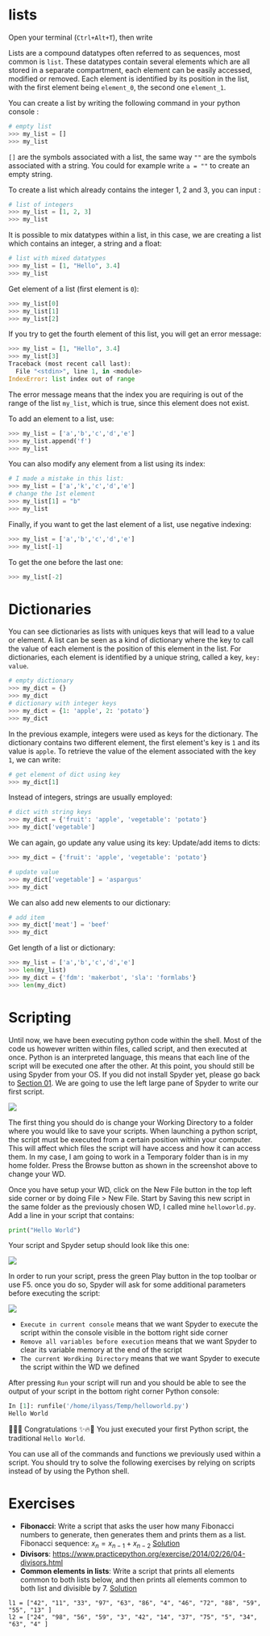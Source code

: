 # lists

Open your terminal (`Ctrl+Alt+T`), then write 

Lists are a compound datatypes often referred to as sequences, most common is `list`. These datatypes contain several elements which are all stored in a separate compartment, each element can be easily accessed, modified or removed. Each element is identified by its position in the list, with the first element being `element_0`, the second one `element_1`.

You can create a list by writing the following command in your python console :

```python
# empty list
>>> my_list = []
>>> my_list
```
`[]` are the symbols associated with a list, the same way `""` are the symbols associated with a string. You could for example write `a = ""` to create an empty string.

To create a list which already contains the integer 1, 2 and 3, you can input :
```python
# list of integers
>>> my_list = [1, 2, 3]
>>> my_list
```
It is possible to mix datatypes within a list, in this case, we are creating a list which contains an integer, a string and a float:
```python
# list with mixed datatypes
>>> my_list = [1, "Hello", 3.4]
>>> my_list
```
Get element of a list (first element is `0`):
```python
>>> my_list[0] 
>>> my_list[1]
>>> my_list[2]
```
If you try to get the fourth element of this list, you will get an error message:
```python
>>> my_list = [1, "Hello", 3.4]
>>> my_list[3]
Traceback (most recent call last):
  File "<stdin>", line 1, in <module>
IndexError: list index out of range
```
The error message means that the index you are requiring is out of the range of the list `my_list`, which is true, since this element does not exist.

To add an element to a list, use:
```python
>>> my_list = ['a','b','c','d','e']
>>> my_list.append('f')
>>> my_list
```
You can also modify any element from a list using its index:
```python
# I made a mistake in this list:
>>> my_list = ['a','k','c','d','e']
# change the 1st element    
>>> my_list[1] = "b" 
>>> my_list         
```
Finally, if you want to get the last element of a list, use negative indexing:
```python
>>> my_list = ['a','b','c','d','e']
>>> my_list[-1]
```
To get the one before the last one:
```python
>>> my_list[-2]
```

# Dictionaries

You can see dictionaries as lists with uniques keys that will lead to a value or element. 
A list can be seen as a kind of dictionary where the key to call the value of each element is the position of this element in the list.
For dictionaries, each element is identified by a unique string, called a key, `key: value`.

```python
# empty dictionary
>>> my_dict = {}
>>> my_dict
# dictionary with integer keys
>>> my_dict = {1: 'apple', 2: 'potato'}
>>> my_dict
```
In the previous example, integers were used as keys for the dictionary. The dictionary contains two different element, the first element's key is `1` and its value is `apple`.
To retrieve the value of the element associated with the key `1`, we can write:

```python
# get element of dict using key
>>> my_dict[1]
```

Instead of integers, strings are usually employed: 

```python
# dict with string keys
>>> my_dict = {'fruit': 'apple', 'vegetable': 'potato'}
>>> my_dict['vegetable']
```

We can again, go update any value using its key:
Update/add items to dicts:

```python
>>> my_dict = {'fruit': 'apple', 'vegetable': 'potato'}

# update value
>>> my_dict['vegetable'] = 'aspargus'
>>> my_dict
```
We can also add new elements to our dictionary:
```python
# add item
>>> my_dict['meat'] = 'beef'  
>>> my_dict
```

Get length of a list or dictionary:
```python
>>> my_list = ['a','b','c','d','e']
>>> len(my_list)
>>> my_dict = {'fdm': 'makerbot', 'sla': 'formlabs'}
>>> len(my_dict)
```

# Scripting

Until now, we have been executing python code within the shell. Most of the code us however written within files, called script, and then executed at once. Python is an interpreted language, this means that each line of the script will be executed one after the other. At this point, you should still be using Spyder from your OS. If you did not install Spyder yet, please go back to [Section 01](./01-running-python3.md). We are going to use the left large pane of Spyder to write our first script.

[<img src="https://i.postimg.cc/43zp7Kh0/spyder-browse.png">](https://i.postimg.cc/43zp7Kh0/spyder-browse.png)


The first thing you should do is change your Working Directory to a folder where you would like to save your scripts. When launching a python script, the script must be executed from a certain position within your computer. This will affect which files the script will have access and how it can access them. In my case, I am going to work in a Temporary folder than is in my home folder. Press the Browse button as shown in the screenshot above to change your WD.

Once you have setup your WD, click on the New File button in the top left side corner or by doing File > New File. Start by Saving this new script in the same folder as the previously chosen WD, I called mine `helloworld.py`.
Add a line in your script that contains:
```python
print("Hello World")
```
Your script and Spyder setup should look like this one:

[<img src="https://i.postimg.cc/pTmC9VR5/spyder-helloworld.png">](https://i.postimg.cc/pTmC9VR5/spyder-helloworld.png)

In order to run your script, press the green Play button in the top toolbar or use F5. once you do so, Spyder will ask for some additional parameters before executing the script:

[<img src="https://i.postimg.cc/ZnKTPQsN/spyder-runset.png">](https://i.postimg.cc/ZnKTPQsN/spyder-runset.png)

* `Execute in current console` means that we want Spyder to execute the script within the console visible in the bottom right side corner
* `Remove all variables before execution` means that we want Spyder to clear its variable memory at the end of the script
* `The current Wordking Directory` means that we want Spyder to execute the script within the WD we defined

After pressing `Run` your script will run and you should be able to see the output of your script in the bottom right corner Python console:

```python
In [1]: runfile('/home/ilyass/Temp/helloworld.py')
Hello World
```

:tada::fire::sparkles: Congratulations :sparkles::fire::tada:
You just executed your first Python script, the traditional `Hello World`.

You can use all of the commands and functions we previously used within a script. You should try to solve the following exercises by relying on scripts instead of by using the Python shell.

# Exercises

  * **Fibonacci**: Write a script that asks the user how many Fibonacci numbers to generate, then generates them and prints them as a list. Fibonacci sequence: $x_n = x_{n-1} + x_{n-2}$
  [Solution](./examples/ex_fibonacci.py)
  * **Divisors**: https://www.practicepython.org/exercise/2014/02/26/04-divisors.html
  * **Common elements in lists**: Write a script that prints all elements common to both lists below, and then prints all elements common to both list and divisible by 7. 
  [Solution](./examples/ex_listcommon.py)
  ```
  l1 = ["42", "11", "33", "97", "63", "86", "4", "46", "72", "88", "59", "55", "13" ]
  l2 = ["24", "98", "56", "59", "3", "42", "14", "37", "75", "5", "34", "63", "4" ]
  ```